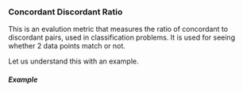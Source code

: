 ### Concordant Discordant Ratio

This is an evalution metric that measures the ratio of concordant to discordant pairs, used in classification problems. It is used for seeing whether 2 data points match or not.

Let us understand this with an example.

##### Example 

